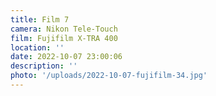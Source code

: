 ```yaml
---
title: Film 7
camera: Nikon Tele-Touch
film: Fujifilm X-TRA 400
location: ''
date: 2022-10-07 23:00:06
description: ''
photo: '/uploads/2022-10-07-fujifilm-34.jpg'
---
```

